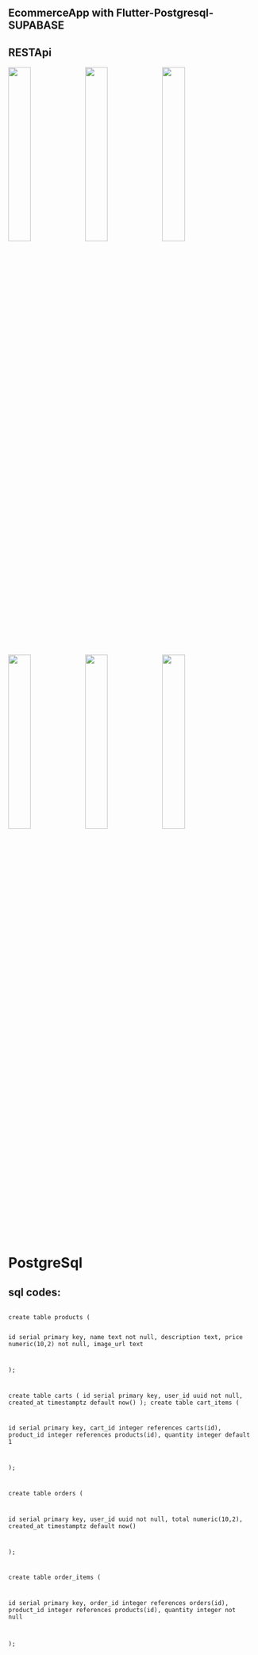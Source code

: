 ## EcommerceApp with Flutter-Postgresql-SUPABASE 
## RESTApi


<p float="left">
  <img src="https://github.com/user-attachments/assets/f6bbedae-762f-49d5-a6cc-4ab30645f625" width="30%" />
  <img src="https://github.com/user-attachments/assets/f275a1c0-959f-4367-a180-e181ea3b9ec9" width="30%" />
  <img src="https://github.com/user-attachments/assets/1ee6d377-9ef0-4f6b-b580-60f8d611c62c" width="30%" />
</p>


<p float="left">
  <img src="https://github.com/user-attachments/assets/a358bb2b-ecf1-41f0-91fe-fcc9f9f6b48a" width="30%" />
  <img src="https://github.com/user-attachments/assets/6909dc2e-934a-4763-adba-7d0bcf588053" width="30%" />
  <img src="https://github.com/user-attachments/assets/92735d56-150f-4ed4-b993-35df6cc92ae7" width="30%" />
</p>

 
 

# PostgreSql
## sql codes: 

<code>
create table products (

  id          serial primary key,
  name        text        not null,
  description text,
  price       numeric(10,2) not null,
  image_url   text

);


create table carts (
  id          serial primary key,
  user_id     uuid        not null,
  created_at  timestamptz default now()
);
create table cart_items (

  id          serial primary key,
  cart_id     integer     references carts(id),
  product_id  integer     references products(id),
  quantity    integer     default 1

);

create table orders (

  id          serial primary key,
  user_id     uuid      not null,
  total       numeric(10,2),
  created_at  timestamptz default now()

);

create table order_items (

  id          serial primary key,
  order_id    integer    references orders(id),
  product_id  integer    references products(id),
  quantity    integer    not null

);
</code>
